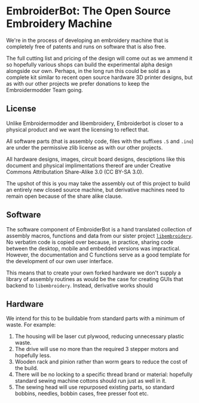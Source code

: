 # EmbroiderBot: The Open Source Embroidery Machine

We're in the process of developing an embroidery machine that is completely
free of patents and runs on software that is also free.

The full cutting list and pricing of the design will come out as we ammend it
so hopefully various shops can build the experimental alpha design alongside
our own. Perhaps, in the long run this could be sold as a complete kit similar
to recent open source hardware 3D printer designs, but as with
our other projects we prefer donations to keep the Embroidermodder Team going.

## License

Unlike Embroidermodder and libembroidery, Embroiderbot is closer to a physical
product and we want the licensing to reflect that.

All software parts (that is assembly code, files with the suffixes `.S` and `.ino`)
are under the permissive zlib license as with our other projects.

All hardware designs, images, circuit board designs, desciptions like this document
and physical implimentations thereof are under Creative Commons Attributation
Share-Alike 3.0 (CC BY-SA 3.0).

The upshot of this is you may take the assembly out of this project to build an
entirely new closed source machine, but derivative machines need to remain
open because of the share alike clause.

## Software

The software component of EmbroiderBot is a hand translated collection
of assembly macros, functions and data from our sister project
[`libembroidery`](https://github.com/Embroidermodder/libembroidery).
No verbatim code is copied over because, in practice, sharing code between
the desktop, mobile and embedded versions was impractical. However, the
documentation and C functions serve as a good template for the development
of our own user interface.

This means that to create your own forked hardware we don't supply a library of
assembly routines as would be the case for creating GUIs that backend to `libembroidery`.
Instead, derivative works should 

## Hardware

We intend for this to be buildable from standard parts with a minimum of
waste. For example:

1. The housing will be laser cut plywood, reducing unnecessary plastic waste.
2. The drive will use no more than the required 3 stepper motors and hopefully less.
3. Wooden rack and pinion rather than worm gears to reduce the cost of the build.
4. There will be no locking to a specific thread brand or material: hopefully standard sewing machine cottons should run just as well in it.
5. The sewing head will use repurposed existing parts, so standard bobbins, needles, bobbin cases, free presser foot etc.
